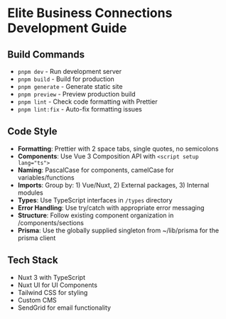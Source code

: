 # Elite Business Connections Development Guide

## Build Commands

- `pnpm dev` - Run development server
- `pnpm build` - Build for production
- `pnpm generate` - Generate static site
- `pnpm preview` - Preview production build
- `pnpm lint` - Check code formatting with Prettier
- `pnpm lint:fix` - Auto-fix formatting issues

## Code Style

- **Formatting**: Prettier with 2 space tabs, single quotes, no semicolons
- **Components**: Use Vue 3 Composition API with `<script setup lang="ts">`
- **Naming**: PascalCase for components, camelCase for variables/functions
- **Imports**: Group by: 1) Vue/Nuxt, 2) External packages, 3) Internal modules
- **Types**: Use TypeScript interfaces in `/types` directory
- **Error Handling**: Use try/catch with appropriate error messaging
- **Structure**: Follow existing component organization in /components/sections
- **Prisma**: Use the globally supplied singleton from ~/lib/prisma for the prisma client

## Tech Stack

- Nuxt 3 with TypeScript
- Nuxt UI for UI Components
- Tailwind CSS for styling
- Custom CMS
- SendGrid for email functionality
